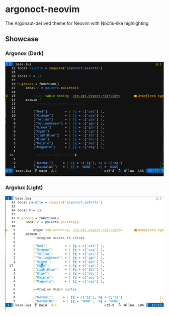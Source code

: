 # argonoct-neovim

The Argonaut-derived theme for Neovim with Noctis-like highlighting

## Showcase

### Argonox (Dark)

![](./img/argonox.png)

### Argolux (Light)

![](./img/argolux.png)
